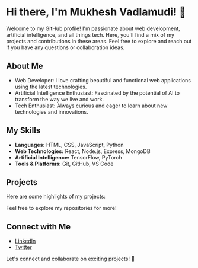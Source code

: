 # Hi there, I'm Mukhesh Vadlamudi! 👋

Welcome to my GitHub profile! I'm passionate about web development, artificial intelligence, and all things tech. Here, you'll find a mix of my projects and contributions in these areas. Feel free to explore and reach out if you have any questions or collaboration ideas.

## About Me

-  Web Developer: I love crafting beautiful and functional web applications using the latest technologies.
-  Artificial Intelligence Enthusiast: Fascinated by the potential of AI to transform the way we live and work.
-  Tech Enthusiast: Always curious and eager to learn about new technologies and innovations.

## My Skills

- **Languages:** HTML, CSS, JavaScript, Python
- **Web Technologies:** React, Node.js, Express, MongoDB
- **Artificial Intelligence:** TensorFlow, PyTorch
- **Tools & Platforms:** Git, GitHub, VS Code

## Projects

Here are some highlights of my projects:



Feel free to explore my repositories for more!

## Connect with Me

- [LinkedIn](www.linkedin.com/in/mukheshvadlamudi)
- [Twitter](https://twitter.com/MukheshVadlamu1)

Let's connect and collaborate on exciting projects! 🚀
